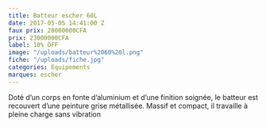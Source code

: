 ```yaml
---
title: Batteur escher 60L
date: 2017-05-05 14:41:00 Z
faux prix: 28000000CFA
prix: 23000000CFA
label: 10% OFF
image: "/uploads/batteur%2060%20l.png"
fiche: "/uploads/fiche.jpg"
categories: Equipements
marques: escher
---
```


Doté d’un corps en fonte d’aluminium et d’une finition soignée, le batteur est recouvert d’une peinture grise métallisée.  Massif et compact, il travaille à pleine charge sans vibration
